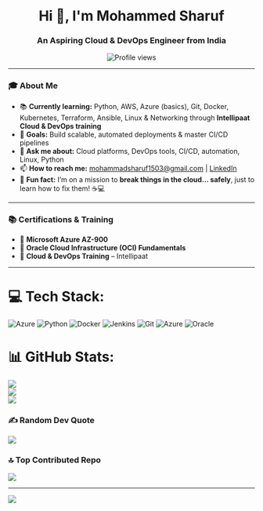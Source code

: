 <h1 align="center">Hi 👋, I'm Mohammed Sharuf</h1>
<h3 align="center">An Aspiring Cloud & DevOps Engineer from India</h3>

<p align="center">
  <img src="https://komarev.com/ghpvc/?username=mohammedsharuf&label=Profile%20views&color=0e75b6&style=flat" alt="Profile views" />
</p>

---

### 🎓 About Me

- 📚 **Currently learning:** Python, AWS, Azure (basics), Git, Docker, Kubernetes, Terraform, Ansible, Linux & Networking through **Intellipaat Cloud & DevOps training**  
- 🎯 **Goals:** Build scalable, automated deployments & master CI/CD pipelines  
- 💬 **Ask me about:** Cloud platforms, DevOps tools, CI/CD, automation, Linux, Python  
- 📫 **How to reach me:** [mohammadsharuf1503@gmail.com](mailto:mohammadsharuf1503@gmail.com) | [LinkedIn](https://www.linkedin.com/in/mohammed-sharuf-1865a1242/)  
- 🎲 **Fun fact:** I’m on a mission to **break things in the cloud… safely**, just to learn how to fix them! ☕💻

---

### 📚 Certifications & Training

- 🏅 **Microsoft Azure AZ-900**  
- 🏅 **Oracle Cloud Infrastructure (OCI) Fundamentals**  
- 🏅 **Cloud & DevOps Training** – Intellipaat

---





# 💻 Tech Stack:
![Azure](https://img.shields.io/badge/azure-%230072C6.svg?style=for-the-badge&logo=microsoftazure&logoColor=white) ![Python](https://img.shields.io/badge/python-3670A0?style=for-the-badge&logo=python&logoColor=ffdd54) ![Docker](https://img.shields.io/badge/docker-%230db7ed.svg?style=for-the-badge&logo=docker&logoColor=white) ![Jenkins](https://img.shields.io/badge/jenkins-%232C5263.svg?style=for-the-badge&logo=jenkins&logoColor=white) ![Git](https://img.shields.io/badge/git-%23F05033.svg?style=for-the-badge&logo=git&logoColor=white) ![Azure](https://img.shields.io/badge/azure-%230072C6.svg?style=for-the-badge&logo=microsoftazure&logoColor=white) ![Oracle](https://img.shields.io/badge/Oracle-F80000?style=for-the-badge&logo=oracle&logoColor=white)


# 📊 GitHub Stats:
![](https://github-readme-stats.vercel.app/api?username=mdsharuf&theme=dark&hide_border=false&include_all_commits=false&count_private=false)<br/>
![](https://nirzak-streak-stats.vercel.app/?user=mdsharuf&theme=dark&hide_border=false)<br/>
![](https://github-readme-stats.vercel.app/api/top-langs/?username=mdsharuf&theme=dark&hide_border=false&include_all_commits=false&count_private=false&layout=compact)

### ✍️ Random Dev Quote
![](https://quotes-github-readme.vercel.app/api?type=horizontal&theme=radical)

### 🔝 Top Contributed Repo
![](https://github-contributor-stats.vercel.app/api?username=mdsharuf&limit=5&theme=dark&combine_all_yearly_contributions=true)

---
[![](https://visitcount.itsvg.in/api?id=mdsharuf&icon=0&color=0)](https://visitcount.itsvg.in)

<!-- Proudly created with GPRM ( https://gprm.itsvg.in ) -->



<!--
**mdsharuf/mdsharuf** is a ✨ _special_ ✨ repository because its `README.md` (this file) appears on your GitHub profile.

Here are some ideas to get you started:

- 🔭 I’m currently working on ...
- 🌱 I’m currently learning ...
- 👯 I’m looking to collaborate on ...
- 🤔 I’m looking for help with ...
- 💬 Ask me about ...
- 📫 How to reach me: ...
- 😄 Pronouns: ...
- ⚡ Fun fact: ...
-->
